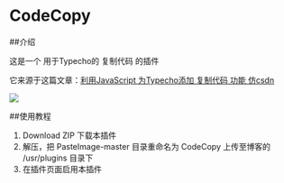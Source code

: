 # CodeCopy

##介绍

这是一个 用于Typecho的 复制代码 的插件

它来源于这篇文章：<a href="https://www.tuziang.com/combat/819.html">利用JavaScript 为Typecho添加 复制代码 功能 仿csdn</a>

<img src="https://www.tuziang.com/usr/uploads/2019/04/558354113.gif" />

##使用教程

1. Download ZIP 下载本插件
2. 解压，把 PasteImage-master 目录重命名为 CodeCopy 上传至博客的 /usr/plugins 目录下
3. 在插件页面启用本插件
